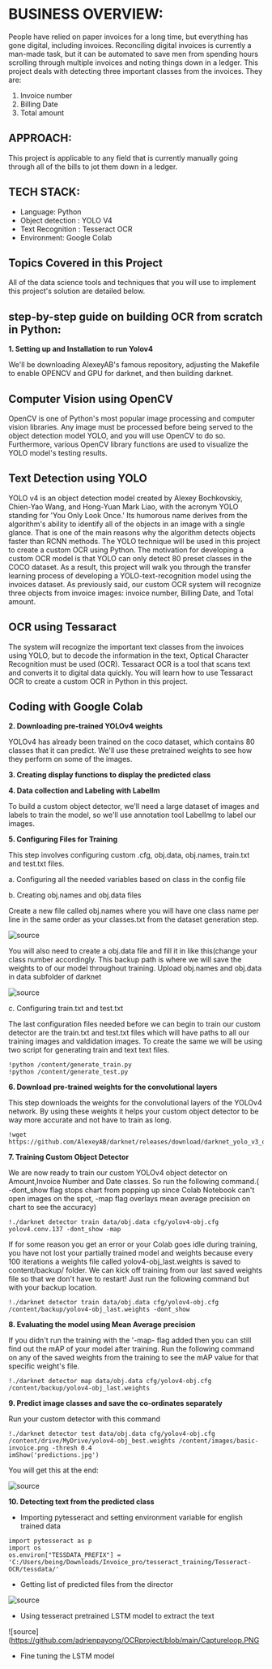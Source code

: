 # BUSINESS OVERVIEW:
People have relied on paper invoices for a long time, but everything has gone digital, including invoices.
Reconciling digital invoices is currently a man-made task, but it can be automated to save men from spending hours scrolling through multiple invoices and noting things down in a ledger. This project deals with detecting three
important classes from the invoices. They are:
1. Invoice number
2. Billing Date
3. Total amount

## APPROACH:

This project is applicable to any field that is currently manually going through all of the bills to jot them down in a ledger. 

## TECH STACK:

- Language: Python
- Object detection : YOLO V4
- Text Recognition : Tesseract OCR
- Environment: Google Colab

## Topics Covered in this Project

All of the data science tools and techniques that you will use to implement this project's solution are detailed below. 

## step-by-step guide on building OCR from scratch in Python:

**1. Setting up and Installation to run Yolov4**

We'll be downloading AlexeyAB's famous repository, adjusting the Makefile to enable OPENCV and GPU for darknet, and then building darknet. 

## Computer Vision using OpenCV

OpenCV is one of Python's most popular image processing and computer vision libraries.
Any image must be processed before being served to the object detection model YOLO, and you will use OpenCV to do so.
Furthermore, various OpenCV library functions are used to visualize the YOLO model's testing results. 

## Text Detection using YOLO

YOLO v4 is an object detection model created by Alexey Bochkovskiy, Chien-Yao Wang, and Hong-Yuan Mark Liao, with the acronym YOLO standing for 'You Only Look Once.'
Its humorous name derives from the algorithm's ability to identify all of the objects in an image with a single glance.
That is one of the main reasons why the algorithm detects objects faster than RCNN methods.
The YOLO technique will be used in this project to create a custom OCR using Python.
The motivation for developing a custom OCR model is that YOLO can only detect 80 preset classes in the COCO dataset.
As a result, this project will walk you through the transfer learning process of developing a YOLO-text-recognition model using the invoices dataset.
As previously said, our custom OCR system will recognize three objects from invoice images: invoice number, Billing Date, and Total amount. 

## OCR using Tessaract

The system will recognize the important text classes from the invoices using YOLO, but to decode the information in the text, Optical Character Recognition must be used (OCR).
Tessaract OCR is a tool that scans text and converts it to digital data quickly.
You will learn how to use Tessaract OCR to create a custom OCR in Python in this project. 

## Coding with Google Colab

**2. Downloading pre-trained YOLOv4 weights**

YOLOv4 has already been trained on the coco dataset, which contains 80 classes that it can predict.
We'll use these pretrained weights to see how they perform on some of the images. 

**3. Creating display functions to display the predicted class**

**4. Data collection and Labeling with LabelIm**

To build a custom object detector, we'll need a large dataset of images and labels to train the model, so we'll use annotation tool LabelImg  to label our images.

**5. Configuring Files for Training**

This step involves configuring custom .cfg, obj.data, obj.names, train.txt and
test.txt files.

  a. Configuring all the needed variables based on class in the config file
  
  b. Creating obj.names and obj.data files
  
  Create a new file called obj.names where you will have one class name per line in the same order as your classes.txt from the dataset generation step.
  
  ![source](https://github.com/adrienpayong/OCRproject/blob/main/Captureinv.PNG)
  
  You will also need to create a obj.data file and fill it in like this(change your class number accordingly.
  This backup path is where we will save the weights to of our model throughout training. Upload obj.names and obj.data in data subfolder of darknet
  
   ![source](https://github.com/adrienpayong/OCRproject/blob/main/Captureinv1.PNG)
  
  c. Configuring train.txt and test.txt
  
  The last configuration files needed before we can begin to train our custom detector are the train.txt and test.txt files which will have paths to all our training images and valdidation images. To create the same we will be using two script for generating train and text text files.
  
  ```
  !python /content/generate_train.py
!python /content/generate_test.py
```
**6. Download pre-trained weights for the convolutional layers**

This step downloads the weights for the convolutional layers of the YOLOv4 network. By using these weights it helps your custom object detector to be way more accurate and not have to train as long.
```
!wget https://github.com/AlexeyAB/darknet/releases/download/darknet_yolo_v3_optimal/yolov4.conv.137
```

**7. Training Custom Object Detector**

We are now ready to train our custom YOLOv4 object detector on Amount,Invoice Number and Date classes. So run the following command.( -dont_show flag stops chart from popping up since Colab Notebook can't open images on the spot, -map flag overlays mean average precision on chart to see the accuracy)
```
!./darknet detector train data/obj.data cfg/yolov4-obj.cfg yolov4.conv.137 -dont_show -map
```

If for some reason you get an error or your Colab goes idle during training, you have not lost your partially trained model and weights because every 100 iterations a weights file called yolov4-obj_last.weights is saved to content/backup/ folder.
We can kick off training from our last saved weights file so that we don't have to restart!
Just run the following command but with your backup location.

```
!./darknet detector train data/obj.data cfg/yolov4-obj.cfg /content/backup/yolov4-obj_last.weights -dont_show
```

**8. Evaluating the model using Mean Average precision**

If you didn't run the training with the '-map- flag added then you can still find out the mAP of your model after training. Run the following command on any of the saved weights from the training to see the mAP value for that specific weight's file.
```
!./darknet detector map data/obj.data cfg/yolov4-obj.cfg /content/backup/yolov4-obj_last.weights
```

**9. Predict image classes and save the co-ordinates separately**

Run your custom detector with this command
```
!./darknet detector test data/obj.data cfg/yolov4-obj.cfg /content/drive/MyDrive/yolov4-obj_best.weights /content/images/basic-invoice.png -thresh 0.4
imShow('predictions.jpg')
```

You will get this at the end:

![source](https://github.com/adrienpayong/OCRproject/blob/main/Capturefact.PNG)


**10. Detecting text from the predicted class**

   - Importing pytesseract and setting environment variable for english trained data
   
```
import pytesseract as p
import os
os.environ["TESSDATA_PREFIX"] = 'C:/Users/being/Downloads/Invoice_pro/tesseract_training/Tesseract-OCR/tessdata/'
```

   - Getting list of predicted files from the director

![source](https://github.com/adrienpayong/OCRproject/blob/main/extract.PNG)

   - Using tesseract pretrained LSTM model to extract the text

![source](https://github.com/adrienpayong/OCRproject/blob/main/Captureloop.PNG
   - Fine tuning the LSTM model

